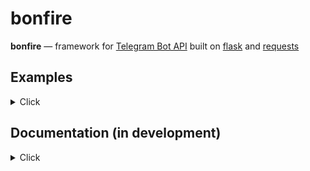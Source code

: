 # bonfire




**bonfire** — framework for [Telegram Bot API](https://core.telegram.org/bots/api) built on [flask](https://flask.palletsprojects.com/en/2.2.x/ ) and [requests](https://requests.readthedocs.io/en/latest/)


## Examples
<details>
  <summary> Click </summary>


**1.install interceptor**
- install [ngrok](https://ngrok.com/) and start the server according to the instructions on the website.
- set webhook `https://api.telegram.org/botTOKEN/setWebhook?url=you url ngrok/hosting url`

### Simple [`send_message`](https://core.telegram.org/method/messages.sendMessage) request

```python
import os
import sys
sys.path.append(os.path.abspath('your campfire folder path'))
import Bot
from Bot import Bots,edit_message,commands,run
from flask import Flask
from method import *
import time
from flask import request,Response
import requests
app = Flask(__name__)
bot=Bots("TOKEN")#setting up a token for requests

@commands(app)#message handler
def main():#the main name can be anything, it doesn't matter
 try:
    message=request.get_json()#receive a message
    chat_id,text,message_id,message_author_username,message_author_id,message_author_is_bot,message_author_first_name,message_author_language_code,message_date=parse_message(message=message)#methods message
    if reply_message_text == "/start": #/start command handler
        send_message(bot=bot,chat_id=chat_id,text=f'hello @{message_author_username}!')#send message
 except Exception as error:
     print(error)
 return Response('OK', status=200)#return to cmd (POST/ 200 OK)

if __name__ == '__main__':
       run(app)#app.run(port=8080,host="0.0.0.0",debug=True)
```
  </details>
  
## Documentation (in development)
<details>
  <summary> Click </summary>
  
  
### functions

**send_message**
  
```python 
def send_message(bot,chat_id,text):
  ```
  -**bot** - keyword where you store the token<br>
  -**chat_id** - you can use your chat id or use the chat_id method<br>
  -**text** - 
your message text<br>
  -**parse_mode**(	Optional ) - parse mode in HTML (optional)
  <details>
  <summary> example </summary>
    
```python 
#without parse_mode
send_message(bot=bot,chat_id=chat_id,text=f'hello :)')
#with parse_mode
send_message(bot=bot,chat_id=chat_id,text=f'<b>hello :)<b>',parse_mode='HTML') #make text bold
  ```
    
   </details>
    <br>
    <br>
    
 **reply_message**
  
```python 
def reply_message(bot,chat_id,msg_id,text,parse_mode):
  ```
  -**bot** - keyword where you store the token<br>
  -**chat_id** - you can use your chat id or use the chat_id method<br>
  -**text** - your message text<br>
  -**msg_id** - you can use your message id or use the message_id method <br>
  -**parse_mode**(	Optional ) - parse mode in HTML (optional)
  <details>
  <summary> example </summary>
    
```python 
#without parse_mode
reply_message(bot,msg_id=499,chat_id=chat_id,text="reply message ._.")
#with parse_mode
reply_message(bot,msg_id=message_id,chat_id=chat_id,text="<b>reply message is bold .-.</b>",parse_mode="HTML")#make text bold
  ```
    
   </details>
    <br>
    <br>

**delete_message**
```python 
def reply_message(bot,chat_id,msg_id,text,parse_mode):
  ```
  -**bot** - keyword where you store the token<br>
  -**chat_id** - you can use your chat id or use the chat_id method<br>
  -**text** - your message text<br>
  -**msg_id** - you can use your message id or use the message_id method <br>
  -**parse_mode**(	Optional ) - parse mode in HTML (optional)
  <details>
  <summary> example </summary>
    
```python 
#without parse_mode
reply_message(bot,msg_id=499,chat_id=chat_id,text="reply message ._.")
#with parse_mode
reply_message(bot,msg_id=message_id,chat_id=chat_id,text="<b>reply message is bold .-.</b>",parse_mode="HTML")#make text bold
  ```
    
   </details>
    
  
    
    
  
  
  



